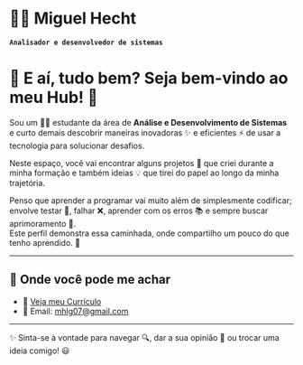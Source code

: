 # 🧙‍♂️ Miguel Hecht

**`Analisador e desenvolvedor de sistemas`**

# 👋 E aí, tudo bem? Seja bem-vindo ao meu Hub! 🚀

Sou um 👨‍💻 estudante da área de **Análise e Desenvolvimento de Sistemas** e curto demais descobrir maneiras inovadoras ✨ e eficientes ⚡ de usar a tecnologia para solucionar desafios.  

Neste espaço, você vai encontrar alguns projetos 📂 que criei durante a minha formação e também ideias 💡 que tirei do papel ao longo da minha trajetória.  

Penso que aprender a programar vai muito além de simplesmente codificar; envolve testar 🧪, falhar ❌, aprender com os erros 📚 e sempre buscar aprimoramento 🔄.  
Este perfil demonstra essa caminhada, onde compartilho um pouco do que tenho aprendido. 🌱  

---

## 🔗 Onde você pode me achar  
- 📄 [Veja meu Currículo](https://link-do-seu-curriculo.com)  
- 📧 Email: mhlg07@gmail.com  

---

✨ Sinta-se à vontade para navegar 🔍, dar a sua opinião 💬 ou trocar uma ideia comigo! 😃

